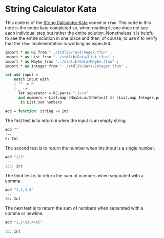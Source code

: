 # String Calculator Kata

This code is of the [String Calculator Kata](https://katalyst.codurance.com/string-calculator) coded in `tfun`.  The code in this note is the entire kata completed so, when reading it, one does not see each individual step but rather the entire solution.  Nonetheless it is helpful to see the entire solution in one place and then, of course, to use it to verify that the `tfun` implementation is working as expected.

``` fsharp xt id=StringCalculatorKata
import * as RE from "../stdlib/Text/Regex.tfun" ;
import * as List from "../stdlib/Data/List.tfun" ;
import * as Maybe from "../stdlib/Data/Maybe.tfun" ;
import * as Integer from "../stdlib/Data/Integer.tfun" ;

let add input =
    match input with
    | "" -> 0
    | _ -> 
      let separator = RE.parse ",|\\n"
      and numbers = List.map (Maybe.withDefault 0) (List.map Integer.parse (RE.split separator input))
       in List.sum numbers
---
add = function: String -> Int
```

The first test is to return `0` when the input is an empty string.

``` fsharp xt id=Given a blank; use=StringCalculatorKata
add ""
---
0: Int
```

The second test is to return the number when the input is a single number.

``` fsharp xt id=Given a value; use=StringCalculatorKata
add "123"
---
123: Int
```

The third test is to return the sum of numbers when separated with a comma

``` fsharp xt id=Given values separated with a comma; use=StringCalculatorKata
add "1,2,3,4"
---
10: Int
```

The next test is to return the sum of numbers when separated with a comma or newline.

``` fsharp xt id=Given values separated with a comma or newline; use=StringCalculatorKata
add "1,2\n3,4\n5"
---
15: Int
```

